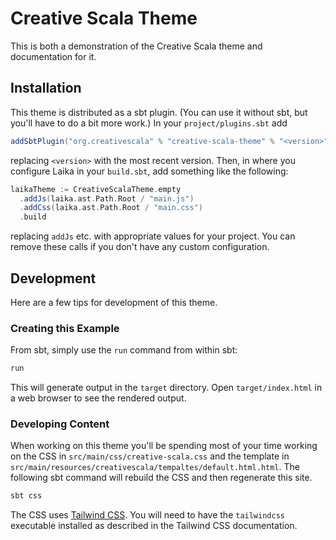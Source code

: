 # Creative Scala Theme

This is both a demonstration of the Creative Scala theme and documentation for it.


## Installation

This theme is distributed as a sbt plugin. (You can use it without sbt, but you'll have to do a bit more work.) In your `project/plugins.sbt` add

```scala
addSbtPlugin("org.creativescala" % "creative-scala-theme" % "<version>")
```

replacing `<version>` with the most recent version. Then, in where you configure Laika in your `build.sbt`, add something like the following:

```scala
laikaTheme := CreativeScalaTheme.empty
  .addJs(laika.ast.Path.Root / "main.js")
  .addCss(laika.ast.Path.Root / "main.css")
  .build
```

replacing `addJs` etc. with appropriate values for your project. You can remove these calls if you don't have any custom configuration.


## Development

Here are a few tips for development of this theme.


### Creating this Example

From sbt, simply use the `run` command from within sbt:

```bash
run
```

This will generate output in the `target` directory. Open `target/index.html` in a web browser to see the rendered output.


### Developing Content

When working on this theme you'll be spending most of your time working on the CSS in `src/main/css/creative-scala.css` and the template in `src/main/resources/creativescala/tempaltes/default.html.html`. The following sbt command will rebuild the CSS and then regenerate this site.

```bash
sbt css
```

The CSS uses [Tailwind CSS][tailwind]. You will need to have the `tailwindcss` executable installed as described in the Tailwind CSS documentation.

[tailwind]: https://tailwindcss.com/docs
